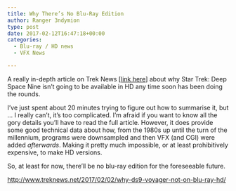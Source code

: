 ```yaml
---
title: Why There’s No Blu-Ray Edition
author: Ranger 3ndymion
type: post
date: 2017-02-12T16:47:18+00:00
categories:
  - Blu-ray / HD news
  - VFX News

---
```

A really in-depth article on Trek News [[link here][1]] about why Star Trek: Deep Space Nine isn&#8217;t going to be available in HD any time soon has been doing the rounds.

I&#8217;ve just spent about 20 minutes trying to figure out how to summarise it, but &#8230; I really can&#8217;t, it&#8217;s too complicated. I&#8217;m afraid if you want to know all the gory details you&#8217;ll have to read the full article. However, it does provide some good technical data about how, from the 1980s up until the turn of the millennium, programs were downsampled and then VFX (and CGI) were added _afterwards_. Making it pretty much impossible, or at least prohibitively expensive, to make HD versions.

So, at least for now, there&#8217;ll be no blu-ray edition for the foreseeable future.

<http://www.treknews.net/2017/02/02/why-ds9-voyager-not-on-blu-ray-hd/>

 [1]: http://www.treknews.net/2017/02/02/why-ds9-voyager-not-on-blu-ray-hd/
